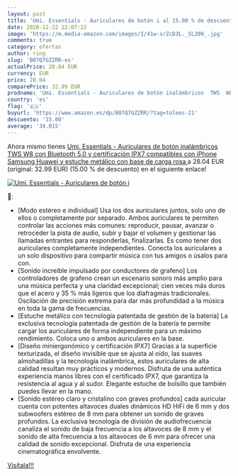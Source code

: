 ```yaml
---
layout: post
title: 'Umi. Essentials - Auriculares de botón i al 15.00 % de descuento'
date: 2020-12-22 22:07:22
image: 'https://m.media-amazon.com/images/I/41w-srZcD3L._SL200_.jpg'
comments: true
category: ofertas
author: ring
slug: 'B07Q7GZZRR-es'
actualPrice: 28.04 EUR
currency: EUR
price: 28.04
comparePrice: 32.99 EUR
prodname: 'Umi. Essentials - Auriculares de botón inalámbricos  TWS  W8 con Bluetooth 5.0 y certificación IPX7 compatibles con iPhone Samsung Huawei y estuche metálico con base de carga  rosa '
country: 'es'
flag: '🇪🇸'
buyurl: 'https://www.amazon.es/dp/B07Q7GZZRR/?tag=tolees-21'
descuento: '15.00'
average: '34.015'
---
```


Ahora mismo tienes [Umi. Essentials - Auriculares de botón inalámbricos  TWS  W8 con Bluetooth 5.0 y certificación IPX7 compatibles con iPhone Samsung Huawei y estuche metálico con base de carga  rosa ](https://www.amazon.es/dp/B07Q7GZZRR/?tag=tolees-21) a 28.04 EUR (original: 32.99 EUR) (15.00 %  de descuento) en el siguiente enlace!

[![Umi. Essentials - Auriculares de botón i](https://m.media-amazon.com/images/I/41w-srZcD3L._SL200_.jpg)](https://www.amazon.es/dp/B07Q7GZZRR/?tag=tolees-21)

🔎:

- [Modo estéreo e individual] Usa los dos auriculares juntos, solo uno de ellos o completamente por separado. Ambos auriculares te permiten controlar las acciones más comunes: reproducir, pausar, avanzar o retroceder la pista de audio, subir y bajar el volumen y gestionar las llamadas entrantes para responderlas, finalizarlas. Es como tener dos auriculares completamente independientes. Conecta los auriculares a un solo dispositivo para compartir música con tus amigos o úsalos para con.
- [Sonido increíble impulsado por conductores de grafeno] Los controladores de grafeno crean un escenario sonoro más amplio para una música perfecta y una claridad excepcional; cien veces más duros que el acero y 35 % más ligeros que los diafragmas tradicionales. Oscilación de precisión extrema para dar más profundidad a la música en toda la gama de frecuencias.
- [Estuche metálico con tecnología patentada de gestión de la batería] La exclusiva tecnología patentada de gestión de la batería te permite cargar los auriculares de forma independiente para un máximo rendimiento. Coloca uno o ambos auriculares en la base.
- [Diseño miniergonómico y certificación IPX7] Gracias a la superficie texturizada, el diseño invisible que se ajusta al oído, las suaves almohadillas y la tecnología inalámbrica, estos auriculares de alta calidad resultan muy prácticos y modernos. Disfruta de una auténtica experiencia manos libres con el certificado IPX7, que garantiza la resistencia al agua y al sudor. Elegante estuche de bolsillo que también puedes llevar en la mano.
- [Sonido estéreo claro y cristalino con graves profundos] cada auricular cuenta con potentes altavoces duales dinámicos HD HiFi de 6 mm y dos subwoofers estéreo de 8 mm para obtener un sonido de graves profundos. La exclusiva tecnología de división de audiofrecuencia canaliza el sonido de baja frecuencia a los altavoces de 8 mm y el sonido de alta frecuencia a los altavoces de 6 mm para ofrecer una calidad de sonido excepcional. Disfruta de una experiencia cinematográfica envolvente.

[Visítala!!!](https://www.amazon.es/dp/B07Q7GZZRR/?tag=tolees-21)
